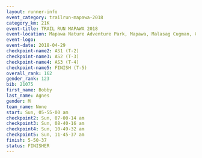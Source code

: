 ```yaml
---
layout: runner-info 
event_category: trailrun-mapawa-2018 
category_km: 21K 
event-title: TRAIL RUN MAPAWA 2018 
event-location: Mapawa Nature Adventure Park, Mapawa, Malasag Cugman, Cagayan de Oro Philippines 
event-logo: 
event-date: 2018-04-29 
checkpoint-name2: AS1 (T-2) 
checkpoint-name3: AS2 (T-3) 
checkpoint-name4: AS3 (T-4) 
checkpoint-name5: FINISH (T-5) 
overall_rank: 162
gender_rank: 123
bib: 21075
first_name: Bobby
last_name: Agnes
gender: M
team_name: None
start: Sun, 05-55-00 am
checkpoint2: Sun, 07-00-14 am
checkpoint3: Sun, 08-40-16 am
checkpoint4: Sun, 10-49-32 am
checkpoint5: Sun, 11-45-37 am
finish: 5-50-37
status: FINISHER
---
```

